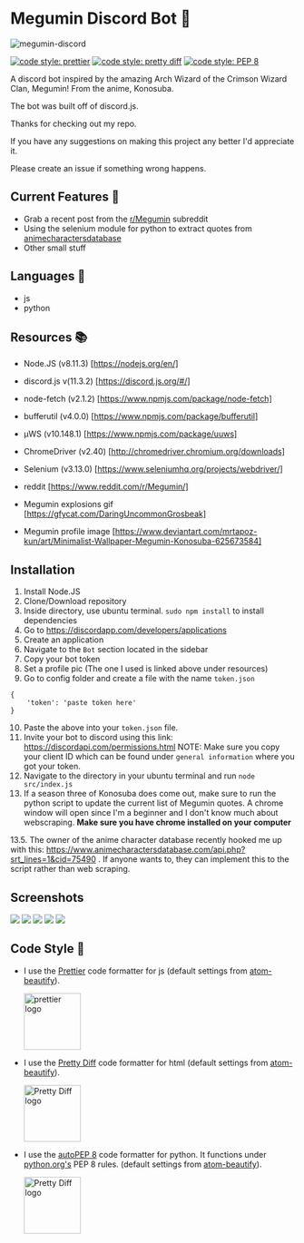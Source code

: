 # Megumin Discord Bot :speech_balloon:
![megumin-discord](https://github.com/dumblole/discord-meguBot/blob/master/readme-imgs/a.png)

[![code style: prettier](https://img.shields.io/badge/code_style-prettier-ff69b4.svg?style=flat-square)](https://github.com/prettier/prettier)
[![code style: pretty diff](https://img.shields.io/badge/code%20style-pretty%20diff-lightgrey.svg?style=flat-square)](https://github.com/prettydiff/prettydiff)
[![code style: PEP 8](https://img.shields.io/badge/code%20style-PEP%208-blue.svg?style=flat-square)](https://github.com/prettydiff/prettydiff)


A discord bot inspired by the amazing Arch Wizard of the Crimson Wizard Clan, Megumin! From the anime, Konosuba.

The bot was built off of discord.js.

Thanks for checking out my repo.

If you have any suggestions on making this project any better I'd appreciate it.

Please create an issue if something wrong happens.

## Current Features :statue_of_liberty:

- Grab a recent post from the [r/Megumin](https://www.reddit.com/r/Megumin/) subreddit
- Using the selenium module for python to extract quotes from [animecharactersdatabase](https://www.animecharactersdatabase.com)
- Other small stuff
## Languages :speech_balloon:

-   js
-   python

## Resources :books:

- Node.JS (v8.11.3) [https://nodejs.org/en/]
- discord.js v(11.3.2) [https://discord.js.org/#/]
- node-fetch (v2.1.2) [https://www.npmjs.com/package/node-fetch]
- bufferutil (v4.0.0) [https://www.npmjs.com/package/bufferutil]
- µWS (v10.148.1) [https://www.npmjs.com/package/uuws]
- ChromeDriver (v2.40) [http://chromedriver.chromium.org/downloads]
- Selenium (v3.13.0) [https://www.seleniumhq.org/projects/webdriver/]

- reddit [https://www.reddit.com/r/Megumin/]

- Megumin explosions gif [https://gfycat.com/DaringUncommonGrosbeak]

- Megumin profile image [https://www.deviantart.com/mrtapoz-kun/art/Minimalist-Wallpaper-Megumin-Konosuba-625673584]

## Installation

1. Install Node.JS
2. Clone/Download repository
3. Inside directory, use ubuntu terminal. `sudo npm install` to install dependencies
4. Go to https://discordapp.com/developers/applications
5. Create an application
6. Navigate to the `Bot` section located in the sidebar
7. Copy your bot token
8. Set a profile pic (The one I used is linked above under resources)
9. Go to config folder and create a file with the name `token.json`
```
{
    'token': 'paste token here'
}
```
10. Paste the above into your `token.json` file.
11. Invite your bot to discord using this link: https://discordapi.com/permissions.html NOTE: Make sure you copy your client ID which can be found under `general information` where you got your token.
12. Navigate to the directory in your ubuntu terminal and run `node src/index.js`
13. If a season three of Konosuba does come out, make sure to run the python script to update the current list of Megumin quotes. A chrome window will open since I'm a beginner and I don't know much about webscraping. **Make sure you have chrome installed on your computer**

13.5. The owner of the anime character database recently hooked me up with this: https://www.animecharactersdatabase.com/api.php?srt_lines=1&cid=75490 . If anyone wants to, they can implement this to the script rather than web scraping.
## Screenshots
![](https://github.com/dumblole/discord-meguBot/blob/master/readme-imgs/terminal.PNG)
![](https://github.com/dumblole/discord-meguBot/blob/master/readme-imgs/help.PNG)
![](https://github.com/dumblole/discord-meguBot/blob/master/readme-imgs/rand.PNG)
![](https://github.com/dumblole/discord-meguBot/blob/master/readme-imgs/img.PNG)
![](https://github.com/dumblole/discord-meguBot/blob/master/readme-imgs/done.PNG)
## Code Style :art:

-   I use the [Prettier](https://prettier.io/) code formatter for js (default settings from [atom-beautify](https://github.com/Glavin001/atom-beautify)).

    [<img src ="https://prettier.io/icon.png" alt="prettier logo" width="100" height="100">](https://prettier.io/)

*   I use the [Pretty Diff](https://github.com/prettydiff/prettydiff) code formatter for html (default settings from [atom-beautify](https://github.com/Glavin001/atom-beautify)).

    [<img src ="https://avatars.githubusercontent.com/u/524902?v=3" alt="Pretty Diff logo" width="100" height="100">](https://github.com/prettydiff/prettydiff)
    
*   I use the [autoPEP 8](https://github.com/hhatto/autopep8) code formatter for python. It functions under [python.org's](https://www.python.org/dev/peps/pep-0008/?) PEP 8 rules. (default settings from [atom-beautify](https://github.com/Glavin001/atom-beautify)).

    [<img src ="https://github.com/dumblole/discord-meguBot/blob/master/readme-imgs/python-7be70baaac.png" alt="Pretty Diff logo" width="100" height="100">](https://github.com/hhatto/autopep8)
